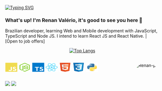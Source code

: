 [![Typing SVG](https://readme-typing-svg.herokuapp.com?size=75&color=FFFFFF&center=true&vCenter=true&width=1920&height=100&lines=%3CRenan+Valério%2F%3E)](https://git.io/typing-svg)

### What's up! I'm Renan Valério, it's good to see you here 👋

Brazilian developer, learning Web and Mobile development with JavaScript, TypeScript and Node JS. I intend to learn React JS and React Native. | [Open to job offers]

<!--
**renanvallerio/renanvallerio** is a ✨ _special_ ✨ repository because its `README.md` (this file) appears on your GitHub profile.

Here are some ideas to get you started:

- 🔭 I’m currently working on ...
- 🌱 I’m currently learning ...
- 👯 I’m looking to collaborate on ...
- 🤔 I’m looking for help with ...
- 💬 Ask me about ...
- 📫 How to reach me: ...
- 😄 Pronouns: ...
- ⚡ Fun fact: ...
-->
<div align="center" >
  
<!-- [![Renan Valério's github stats](https://github-readme-stats.vercel.app/api?username=renanvallerio&show_icons=true&theme=maroongold)](https://github.com/anuraghazra/github-readme-stats) -->
[![Top Langs](https://github-readme-stats.vercel.app/api/top-langs/?username=renanvallerio&layout=compact&langs_count=10&theme=chartreuse-dark)](https://github.com/anuraghazra/github-readme-stats)

</div>
  
  <div style="display: inline_block"><br>
  <img align="center" alt="Renan-Js" height="30" width="40" src="https://raw.githubusercontent.com/devicons/devicon/master/icons/javascript/javascript-plain.svg">
      <img align="center" alt="Renan-Node" height="30" width="40" src="https://raw.githubusercontent.com/devicons/devicon/master/icons/nodejs/nodejs-original.svg">
  <img align="center" alt="Renan-Ts" height="30" width="40" src="https://raw.githubusercontent.com/devicons/devicon/master/icons/typescript/typescript-plain.svg">
  <img align="center" alt="Renan-React" height="30" width="40" src="https://raw.githubusercontent.com/devicons/devicon/master/icons/react/react-original.svg">
  <img align="center" alt="Renan-HTML" height="30" width="40" src="https://raw.githubusercontent.com/devicons/devicon/master/icons/html5/html5-original.svg">
  <img align="center" alt="Renan-CSS" height="30" width="40" src="https://raw.githubusercontent.com/devicons/devicon/master/icons/css3/css3-original.svg">
  <img align="center" alt="Renan-Python" height="30" width="40" src="https://raw.githubusercontent.com/devicons/devicon/master/icons/python/python-original.svg">
  <img align="right" alt="Renan-pic" height="150" style="border-radius:50px;" src="https://avatars.githubusercontent.com/u/68518168?v=4">
</div>
  
  ##
 
<div> 
  
  <a href = "mailto:renanvallerio@gmail.com"><img src="https://img.shields.io/badge/-Gmail-%23333?style=for-the-badge&logo=gmail&logoColor=white" target="_blank"></a>
  <a href="https://www.linkedin.com/in/renanvallerio" target="_blank"><img src="https://img.shields.io/badge/-LinkedIn-%230077B5?style=for-the-badge&logo=linkedin&logoColor=white" target="_blank"></a> 
 
</div>
